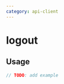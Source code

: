```yaml
---
category: api-client
---
```


# logout

<!-- PLACEHOLDER_DESCRIPTION -->

## Usage

```ts
// TODO: add example
```
